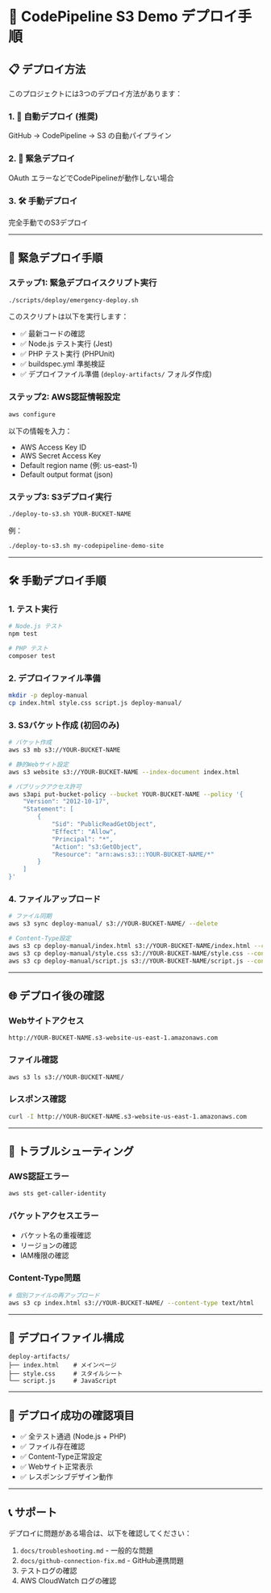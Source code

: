 # 🚀 CodePipeline S3 Demo デプロイ手順

## 📋 デプロイ方法

このプロジェクトには3つのデプロイ方法があります：

### 1. 🔄 自動デプロイ (推奨)
GitHub → CodePipeline → S3 の自動パイプライン

### 2. 🚨 緊急デプロイ
OAuth エラーなどでCodePipelineが動作しない場合

### 3. 🛠️ 手動デプロイ
完全手動でのS3デプロイ

---

## 🚨 緊急デプロイ手順

### ステップ1: 緊急デプロイスクリプト実行
```bash
./scripts/deploy/emergency-deploy.sh
```

このスクリプトは以下を実行します：
- ✅ 最新コードの確認
- ✅ Node.js テスト実行 (Jest)
- ✅ PHP テスト実行 (PHPUnit)
- ✅ buildspec.yml 準拠検証
- ✅ デプロイファイル準備 (`deploy-artifacts/` フォルダ作成)

### ステップ2: AWS認証情報設定
```bash
aws configure
```

以下の情報を入力：
- AWS Access Key ID
- AWS Secret Access Key
- Default region name (例: us-east-1)
- Default output format (json)

### ステップ3: S3デプロイ実行
```bash
./deploy-to-s3.sh YOUR-BUCKET-NAME
```

例：
```bash
./deploy-to-s3.sh my-codepipeline-demo-site
```

---

## 🛠️ 手動デプロイ手順

### 1. テスト実行
```bash
# Node.js テスト
npm test

# PHP テスト
composer test
```

### 2. デプロイファイル準備
```bash
mkdir -p deploy-manual
cp index.html style.css script.js deploy-manual/
```

### 3. S3バケット作成 (初回のみ)
```bash
# バケット作成
aws s3 mb s3://YOUR-BUCKET-NAME

# 静的Webサイト設定
aws s3 website s3://YOUR-BUCKET-NAME --index-document index.html

# パブリックアクセス許可
aws s3api put-bucket-policy --bucket YOUR-BUCKET-NAME --policy '{
    "Version": "2012-10-17",
    "Statement": [
        {
            "Sid": "PublicReadGetObject",
            "Effect": "Allow",
            "Principal": "*",
            "Action": "s3:GetObject",
            "Resource": "arn:aws:s3:::YOUR-BUCKET-NAME/*"
        }
    ]
}'
```

### 4. ファイルアップロード
```bash
# ファイル同期
aws s3 sync deploy-manual/ s3://YOUR-BUCKET-NAME/ --delete

# Content-Type設定
aws s3 cp deploy-manual/index.html s3://YOUR-BUCKET-NAME/index.html --content-type text/html
aws s3 cp deploy-manual/style.css s3://YOUR-BUCKET-NAME/style.css --content-type text/css
aws s3 cp deploy-manual/script.js s3://YOUR-BUCKET-NAME/script.js --content-type application/javascript
```

---

## 🌐 デプロイ後の確認

### Webサイトアクセス
```
http://YOUR-BUCKET-NAME.s3-website-us-east-1.amazonaws.com
```

### ファイル確認
```bash
aws s3 ls s3://YOUR-BUCKET-NAME/
```

### レスポンス確認
```bash
curl -I http://YOUR-BUCKET-NAME.s3-website-us-east-1.amazonaws.com
```

---

## 🔧 トラブルシューティング

### AWS認証エラー
```bash
aws sts get-caller-identity
```

### バケットアクセスエラー
- バケット名の重複確認
- リージョンの確認
- IAM権限の確認

### Content-Type問題
```bash
# 個別ファイルの再アップロード
aws s3 cp index.html s3://YOUR-BUCKET-NAME/ --content-type text/html
```

---

## 📁 デプロイファイル構成

```
deploy-artifacts/
├── index.html    # メインページ
├── style.css     # スタイルシート
└── script.js     # JavaScript
```

---

## 🎯 デプロイ成功の確認項目

- ✅ 全テスト通過 (Node.js + PHP)
- ✅ ファイル存在確認
- ✅ Content-Type正常設定
- ✅ Webサイト正常表示
- ✅ レスポンシブデザイン動作

---

## 📞 サポート

デプロイに問題がある場合は、以下を確認してください：

1. `docs/troubleshooting.md` - 一般的な問題
2. `docs/github-connection-fix.md` - GitHub連携問題
3. テストログの確認
4. AWS CloudWatch ログの確認
